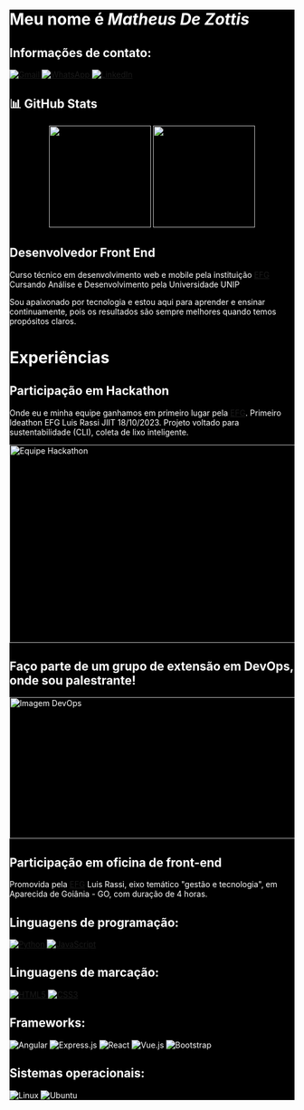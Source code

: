 <main style="background-color: black; color: white;"> 
  <h1>Meu nome é <em>Matheus De Zottis</em></h1>

  <h2><strong>Informações de contato:</strong></h2>

  <p>
    <a href="mailto:matheusdezottis@gmail.com">
      <img src="https://img.shields.io/badge/Gmail-D14836?style=for-the-badge&logo=gmail&logoColor=white" alt="Gmail">
    </a>
    <a href="https://wa.me/qr/J7UHZLYS4YV7N1">
      <img src="https://img.shields.io/badge/WhatsApp-25D366?style=for-the-badge&logo=whatsapp&logoColor=white" alt="WhatsApp">
    </a>
    <a href="https://www.linkedin.com/in/matheusdezottis/">
      <img src="https://img.shields.io/badge/LinkedIn-0077B5?style=for-the-badge&logo=linkedin&logoColor=white" alt="LinkedIn">
    </a>
  </p>

  <h2>📊 GitHub Stats</h2>
  <div align="center">
    <img height="180em" src="https://github-readme-stats.vercel.app/api?username=MatheusDeZottis&show_icons=true&theme=dracula&include_all_commits=true&count_private=true" />
    <img height="180em" src="https://github-readme-stats.vercel.app/api/top-langs/?username=MatheusDeZottis&layout=compact&theme=dracula" />
  </div>

  <h2>Desenvolvedor Front End</h2>
  <p>Curso técnico em desenvolvimento web e mobile pela instituição <a href="https://efg.org.br/">EFG</a><br>
     Cursando Análise e Desenvolvimento pela Universidade UNIP
  </p>
  <p>Sou apaixonado por tecnologia e estou aqui para aprender e ensinar continuamente, pois os resultados são sempre melhores quando temos propósitos claros.</p>

  <h1><strong>Experiências</strong></h1>

  <h2><strong>Participação em Hackathon</strong></h2>
  <p>Onde eu e minha equipe ganhamos em primeiro lugar pela <a href="https://efg.org.br/">EFG</a>. Primeiro Ideathon EFG Luis Rassi JIIT 18/10/2023. Projeto voltado para sustentabilidade (CLI), coleta de lixo inteligente.</p>
  <img src="https://lh3.googleusercontent.com/pw/AP1GczP2x6z2pb8d3or_qJa7IPqRK1wLwin9Q08Jc_1_G2SiApWDaHeUdDLvY3LS4bWDi9Dej3ld_BY_BfZI9SiB5D5saRAvD2VDok4upZuAlJFkj5gbsmOrknTX7y42pN0SGBjxjH5mhA1NdowU-ohk_4tt=w823-h620-s-no-gm?authuser=0" alt="Equipe Hackathon" width="600px" height="350px">

  <h2><strong>Faço parte de um grupo de extensão em DevOps, onde sou palestrante!</strong></h2>
  <img src="https://cdn.shortpixel.ai/client/to_auto,q_glossy,ret_img,w_1366/https://4linux.com.br/wp-content/uploads/2020/08/o-que-e-devops.jpg" alt="Imagem DevOps" width="600px" height="250px">

  <h2><strong>Participação em oficina de front-end</strong></h2>
  <p>Promovida pela <a href="https://efg.org.br/">EFG</a> Luis Rassi, eixo temático "gestão e tecnologia", em Aparecida de Goiânia - GO, com duração de 4 horas.</p>

  <h2><strong>Linguagens de programação:</strong></h2>
  <p>
    <a href="https://github.com/MatheusDeZottis/PYTHON.git">
      <img src="https://img.shields.io/badge/Python-14354C?style=for-the-badge&logo=python&logoColor=white" alt="Python">
    </a>
    <a href="https://github.com/MatheusDeZottis/java-Script.git">
      <img src="https://img.shields.io/badge/JavaScript-F7DF1E?style=for-the-badge&logo=javascript&logoColor=black" alt="JavaScript">
    </a>
  </p>

  <h2><strong>Linguagens de marcação:</strong></h2>
  <p>
    <a href="https://github.com/MatheusDeZottis/HTML5-E-CSS3.git">
      <img src="https://img.shields.io/badge/HTML5-E34F26?style=for-the-badge&logo=html5&logoColor=white" alt="HTML5">
    </a>
    <a href="https://github.com/MatheusDeZottis/HTML5-E-CSS3.git">
      <img src="https://img.shields.io/badge/CSS3-1572B6?style=for-the-badge&logo=css3&logoColor=white" alt="CSS3">
    </a>
  </p>

  <h2><strong>Frameworks:</strong></h2>
  <p>
    <img src="https://img.shields.io/badge/Angular-DD0031?style=for-the-badge&logo=angular&logoColor=white" alt="Angular">
    <img src="https://img.shields.io/badge/Express.js-404D59?style=for-the-badge" alt="Express.js">
    <img src="https://img.shields.io/badge/React-20232A?style=for-the-badge&logo=react&logoColor=61DAFB" alt="React">
    <img src="https://img.shields.io/badge/Vue.js-35495E?style=for-the-badge&logo=vue.js&logoColor=4FC08D" alt="Vue.js">
    <img src="https://img.shields.io/badge/Bootstrap-563D7C?style=for-the-badge&logo=bootstrap&logoColor=white" alt="Bootstrap">
  </p>

  <h2><strong>Sistemas operacionais:</strong></h2>
  <p>
    <img src="https://img.shields.io/badge/Linux-FCC624?style=for-the-badge&logo=linux&logoColor=black" alt="Linux">
    <img src="https://img.shields.io/badge/Ubuntu-E95420?style=for-the-badge&logo=ubuntu&logoColor=white" alt="Ubuntu">
  </p>
</main>
